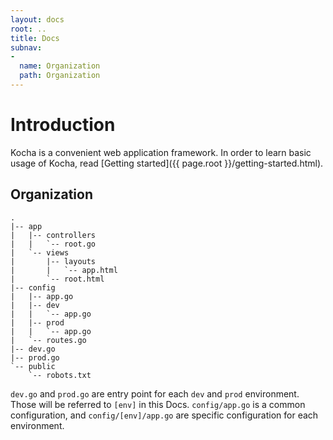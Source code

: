 ```yaml
---
layout: docs
root: ..
title: Docs
subnav:
-
  name: Organization
  path: Organization
---
```


# Introduction <a id="Introduction"></a>

Kocha is a convenient web application framework.
In order to learn basic usage of Kocha, read [Getting started]({{ page.root }}/getting-started.html).

## Organization <a id="Organization"></a>

```
.
|-- app
|   |-- controllers
|   |   `-- root.go
|   `-- views
|       |-- layouts
|       |   `-- app.html
|       `-- root.html
|-- config
|   |-- app.go
|   |-- dev
|   |   `-- app.go
|   |-- prod
|   |   `-- app.go
|   `-- routes.go
|-- dev.go
|-- prod.go
`-- public
    `-- robots.txt
```

`dev.go` and `prod.go` are entry point for each `dev` and `prod` environment. Those will be referred to `[env]` in this Docs.
`config/app.go` is a common configuration, and `config/[env]/app.go` are specific configuration for each environment.
